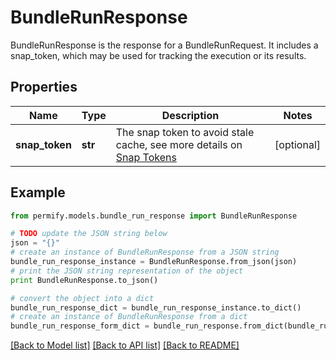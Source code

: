 # BundleRunResponse

BundleRunResponse is the response for a BundleRunRequest. It includes a snap_token, which may be used for tracking the execution or its results.

## Properties

Name | Type | Description | Notes
------------ | ------------- | ------------- | -------------
**snap_token** | **str** | The snap token to avoid stale cache, see more details on [Snap Tokens](../../operations/snap-tokens) | [optional] 

## Example

```python
from permify.models.bundle_run_response import BundleRunResponse

# TODO update the JSON string below
json = "{}"
# create an instance of BundleRunResponse from a JSON string
bundle_run_response_instance = BundleRunResponse.from_json(json)
# print the JSON string representation of the object
print BundleRunResponse.to_json()

# convert the object into a dict
bundle_run_response_dict = bundle_run_response_instance.to_dict()
# create an instance of BundleRunResponse from a dict
bundle_run_response_form_dict = bundle_run_response.from_dict(bundle_run_response_dict)
```
[[Back to Model list]](../README.md#documentation-for-models) [[Back to API list]](../README.md#documentation-for-api-endpoints) [[Back to README]](../README.md)


